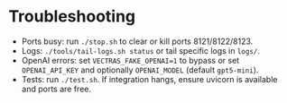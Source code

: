 # Troubleshooting

- Ports busy: run `./stop.sh` to clear or kill ports 8121/8122/8123.
- Logs: `./tools/tail-logs.sh status` or tail specific logs in `logs/`.
- OpenAI errors: set `VECTRAS_FAKE_OPENAI=1` to bypass or set `OPENAI_API_KEY` and optionally `OPENAI_MODEL` (default `gpt5-mini`).
- Tests: run `./test.sh`. If integration hangs, ensure uvicorn is available and ports are free.


